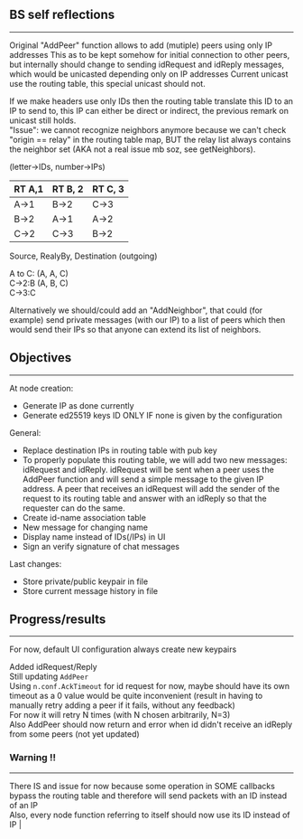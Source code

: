 ## BS self reflections
----

Original "AddPeer" function allows to add (mutiple) peers using only IP addresses
This as to be kept somehow for initial connection to other peers,
but internally should change to sending idRequest and idReply messages, 
which would be unicasted depending only on IP addresses
Current unicast use the routing table, this special unicast should not.

If we make headers use only IDs then the routing table translate this ID to an IP 
to send to, this IP can either be direct or indirect, the previous remark on 
unicast still holds.   
"Issue": we cannot recognize neighbors anymore because we can't check 
"origin == relay" in the routing table map, BUT the relay list always contains 
the neighbor set (AKA not a real issue mb soz, see getNeighbors).

(letter->IDs, number->IPs)

RT A,1|RT B, 2|RT C, 3
---|---|---
A->1|B->2|C->3
B->2|A->1|A->2
C->2|C->3|B->2

Source, RealyBy, Destination (outgoing)

A to C: (A, A, C)  
C->2:B (A, B, C)  
C->3:C  

Alternatively we should/could add an "AddNeighbor", that could (for example) 
send private messages (with our IP) to a list of peers which then would send 
their IPs so that anyone can extend its list of neighbors. 



## Objectives 
----

At node creation: 
- Generate IP as done currently
- Generate ed25519 keys ID ONLY IF none is given by the configuration

General:
- Replace destination IPs in routing table with pub key
- To properly populate this routing table, we will add two new messages: idRequest and idReply. idRequest will be sent when a peer uses the AddPeer function and will send a simple message to the given IP address. A peer that receives an idRequest will add the sender of the request to its routing table and answer with an idReply so that the requester can do the same. 
- Create id-name association table
- New message for changing name
- Display name instead of IDs(/IPs) in UI
- Sign an verify signature of chat messages

Last changes: 
- Store private/public keypair in file
- Store current message history in file


## Progress/results
----

For now, default UI configuration always create new keypairs

Added idRequest/Reply  
Still updating `AddPeer`   
Using `n.conf.AckTimeout` for id request for now, maybe should have its own timeout
as a 0 value would be quite inconvenient 
(result in having to manually retry adding a peer if it fails, without any feedback)  
For now it will retry N times (with N chosen arbitrarily, N=3)  
Also AddPeer should now return and error when id didn't receive an idReply from 
some peers (not yet updated)  
### Warning !!
---
There IS and issue for now because some operation in SOME callbacks bypass 
the routing table and therefore will send packets with an ID instead of an IP  
Also, every node function referring to itself should now use its ID instead of IP  |
